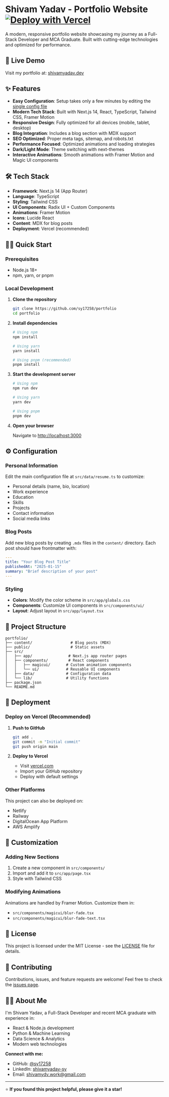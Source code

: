 # Shivam Yadav - Portfolio Website [![Deploy with Vercel](https://vercel.com/button)](https://vercel.com/new/clone?repository-url=https%3A%2F%2Fgithub.com%2Fsy17258%2Fportfolio)

A modern, responsive portfolio website showcasing my journey as a Full-Stack Developer and MCA Graduate. Built with cutting-edge technologies and optimized for performance.

## 🚀 Live Demo

Visit my portfolio at: [shivamyadav.dev](https://shivamyadav.dev)

## ✨ Features

- **Easy Configuration**: Setup takes only a few minutes by editing the [single config file](./src/data/resume.ts)
- **Modern Tech Stack**: Built with Next.js 14, React, TypeScript, Tailwind CSS, Framer Motion
- **Responsive Design**: Fully optimized for all devices (mobile, tablet, desktop)
- **Blog Integration**: Includes a blog section with MDX support
- **SEO Optimized**: Proper meta tags, sitemap, and robots.txt
- **Performance Focused**: Optimized animations and loading strategies
- **Dark/Light Mode**: Theme switching with next-themes
- **Interactive Animations**: Smooth animations with Framer Motion and Magic UI components

## 🛠️ Tech Stack

- **Framework**: Next.js 14 (App Router)
- **Language**: TypeScript
- **Styling**: Tailwind CSS
- **UI Components**: Radix UI + Custom Components
- **Animations**: Framer Motion
- **Icons**: Lucide React
- **Content**: MDX for blog posts
- **Deployment**: Vercel (recommended)

## 🏃‍♂️ Quick Start

### Prerequisites

- Node.js 18+ 
- npm, yarn, or pnpm

### Local Development

1. **Clone the repository**
   ```bash
   git clone https://github.com/sy17258/portfolio
   cd portfolio
   ```

2. **Install dependencies**
   ```bash
   # Using npm
   npm install
   
   # Using yarn
   yarn install
   
   # Using pnpm (recommended)
   pnpm install
   ```

3. **Start the development server**
   ```bash
   # Using npm
   npm run dev
   
   # Using yarn
   yarn dev
   
   # Using pnpm
   pnpm dev
   ```

4. **Open your browser**
   
   Navigate to [http://localhost:3000](http://localhost:3000)

## ⚙️ Configuration

### Personal Information

Edit the main configuration file at `src/data/resume.ts` to customize:

- Personal details (name, bio, location)
- Work experience
- Education
- Skills
- Projects
- Contact information
- Social media links

### Blog Posts

Add new blog posts by creating `.mdx` files in the `content/` directory. Each post should have frontmatter with:

```yaml
---
title: "Your Blog Post Title"
publishedAt: "2025-01-15"
summary: "Brief description of your post"
---
```

### Styling

- **Colors**: Modify the color scheme in `src/app/globals.css`
- **Components**: Customize UI components in `src/components/ui/`
- **Layout**: Adjust layout in `src/app/layout.tsx`

## 📁 Project Structure

```
portfolio/
├── content/                 # Blog posts (MDX)
├── public/                  # Static assets
├── src/
│   ├── app/                # Next.js app router pages
│   ├── components/         # React components
│   │   ├── magicui/       # Custom animation components
│   │   └── ui/            # Reusable UI components
│   ├── data/              # Configuration data
│   └── lib/               # Utility functions
├── package.json
└── README.md
```

## 🚀 Deployment

### Deploy on Vercel (Recommended)

1. **Push to GitHub**
   ```bash
   git add .
   git commit -m "Initial commit"
   git push origin main
   ```

2. **Deploy to Vercel**
   - Visit [vercel.com](https://vercel.com)
   - Import your GitHub repository
   - Deploy with default settings

### Other Platforms

This project can also be deployed on:
- Netlify
- Railway
- DigitalOcean App Platform
- AWS Amplify

## 🎨 Customization

### Adding New Sections

1. Create a new component in `src/components/`
2. Import and add it to `src/app/page.tsx`
3. Style with Tailwind CSS

### Modifying Animations

Animations are handled by Framer Motion. Customize them in:
- `src/components/magicui/blur-fade.tsx`
- `src/components/magicui/blur-fade-text.tsx`

## 📄 License

This project is licensed under the MIT License - see the [LICENSE](LICENSE) file for details.

## 🤝 Contributing

Contributions, issues, and feature requests are welcome! Feel free to check the [issues page](https://github.com/sy17258/portfolio/issues).

## 👨‍💻 About Me

I'm Shivam Yadav, a Full-Stack Developer and recent MCA graduate with experience in:
- React & Node.js development
- Python & Machine Learning
- Data Science & Analytics
- Modern web technologies

**Connect with me:**
- GitHub: [@sy17258](https://github.com/sy17258)
- LinkedIn: [shivamyadav-sy](https://www.linkedin.com/in/shivamyadav-sy)
- Email: shivamydv.work@gmail.com

---

⭐ **If you found this project helpful, please give it a star!**
